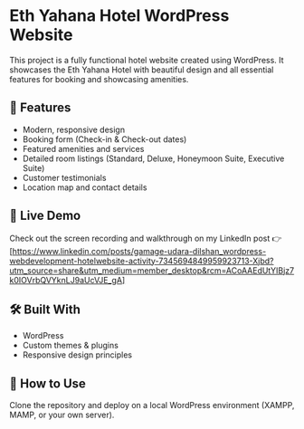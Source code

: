 # Eth Yahana Hotel WordPress Website

This project is a fully functional hotel website created using WordPress. It showcases the Eth Yahana Hotel with beautiful design and all essential features for booking and showcasing amenities.

## 📌 Features
- Modern, responsive design
- Booking form (Check-in & Check-out dates)
- Featured amenities and services
- Detailed room listings (Standard, Deluxe, Honeymoon Suite, Executive Suite)
- Customer testimonials
- Location map and contact details

## 🚀 Live Demo
Check out the screen recording and walkthrough on my LinkedIn post 👉 [https://www.linkedin.com/posts/gamage-udara-dilshan_wordpress-webdevelopment-hotelwebsite-activity-7345694849959923713-Xjbd?utm_source=share&utm_medium=member_desktop&rcm=ACoAAEdUtYIBjz7k0IOVrbQVYknLJ9aUcVJE_gA]

## 🛠️ Built With
- WordPress
- Custom themes & plugins
- Responsive design principles

## 📂 How to Use
Clone the repository and deploy on a local WordPress environment (XAMPP, MAMP, or your own server).


